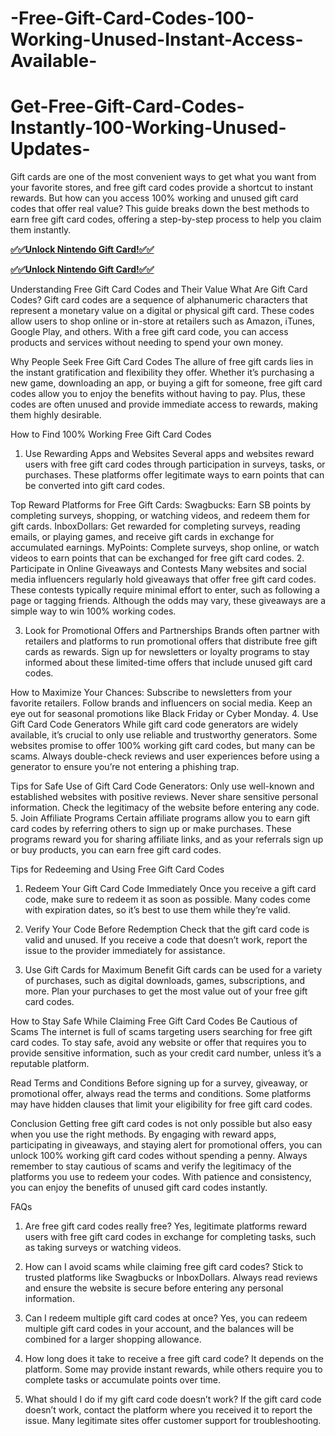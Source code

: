 # -Free-Gift-Card-Codes-100-Working-Unused-Instant-Access-Available-
# Get-Free-Gift-Card-Codes-Instantly-100-Working-Unused-Updates-
Gift cards are one of the most convenient ways to get what you want from your favorite stores, and free gift card codes provide a shortcut to instant rewards. But how can you access 100% working and unused gift card codes that offer real value? This guide breaks down the best methods to earn free gift card codes, offering a step-by-step process to help you claim them instantly.

**[✅✅Unlock Nintendo Gift Card!✅✅](https://groupzone.xyz/all-gift-card/)**

**[✅✅Unlock Nintendo Gift Card!✅✅](https://groupzone.xyz/all-gift-card/)**

Understanding Free Gift Card Codes and Their Value
What Are Gift Card Codes?
Gift card codes are a sequence of alphanumeric characters that represent a monetary value on a digital or physical gift card. These codes allow users to shop online or in-store at retailers such as Amazon, iTunes, Google Play, and others. With a free gift card code, you can access products and services without needing to spend your own money.

Why People Seek Free Gift Card Codes
The allure of free gift cards lies in the instant gratification and flexibility they offer. Whether it’s purchasing a new game, downloading an app, or buying a gift for someone, free gift card codes allow you to enjoy the benefits without having to pay. Plus, these codes are often unused and provide immediate access to rewards, making them highly desirable.

How to Find 100% Working Free Gift Card Codes
1. Use Rewarding Apps and Websites
Several apps and websites reward users with free gift card codes through participation in surveys, tasks, or purchases. These platforms offer legitimate ways to earn points that can be converted into gift card codes.

Top Reward Platforms for Free Gift Cards:
Swagbucks: Earn SB points by completing surveys, shopping, or watching videos, and redeem them for gift cards.
InboxDollars: Get rewarded for completing surveys, reading emails, or playing games, and receive gift cards in exchange for accumulated earnings.
MyPoints: Complete surveys, shop online, or watch videos to earn points that can be exchanged for free gift card codes.
2. Participate in Online Giveaways and Contests
Many websites and social media influencers regularly hold giveaways that offer free gift card codes. These contests typically require minimal effort to enter, such as following a page or tagging friends. Although the odds may vary, these giveaways are a simple way to win 100% working codes.

3. Look for Promotional Offers and Partnerships
Brands often partner with retailers and platforms to run promotional offers that distribute free gift cards as rewards. Sign up for newsletters or loyalty programs to stay informed about these limited-time offers that include unused gift card codes.

How to Maximize Your Chances:
Subscribe to newsletters from your favorite retailers.
Follow brands and influencers on social media.
Keep an eye out for seasonal promotions like Black Friday or Cyber Monday.
4. Use Gift Card Code Generators
While gift card code generators are widely available, it’s crucial to only use reliable and trustworthy generators. Some websites promise to offer 100% working gift card codes, but many can be scams. Always double-check reviews and user experiences before using a generator to ensure you’re not entering a phishing trap.

Tips for Safe Use of Gift Card Code Generators:
Only use well-known and established websites with positive reviews.
Never share sensitive personal information.
Check the legitimacy of the website before entering any code.
5. Join Affiliate Programs
Certain affiliate programs allow you to earn gift card codes by referring others to sign up or make purchases. These programs reward you for sharing affiliate links, and as your referrals sign up or buy products, you can earn free gift card codes.

Tips for Redeeming and Using Free Gift Card Codes
1. Redeem Your Gift Card Code Immediately
Once you receive a gift card code, make sure to redeem it as soon as possible. Many codes come with expiration dates, so it’s best to use them while they’re valid.

2. Verify Your Code Before Redemption
Check that the gift card code is valid and unused. If you receive a code that doesn’t work, report the issue to the provider immediately for assistance.

3. Use Gift Cards for Maximum Benefit
Gift cards can be used for a variety of purchases, such as digital downloads, games, subscriptions, and more. Plan your purchases to get the most value out of your free gift card codes.

How to Stay Safe While Claiming Free Gift Card Codes
Be Cautious of Scams
The internet is full of scams targeting users searching for free gift card codes. To stay safe, avoid any website or offer that requires you to provide sensitive information, such as your credit card number, unless it’s a reputable platform.

Read Terms and Conditions
Before signing up for a survey, giveaway, or promotional offer, always read the terms and conditions. Some platforms may have hidden clauses that limit your eligibility for free gift card codes.

Conclusion
Getting free gift card codes is not only possible but also easy when you use the right methods. By engaging with reward apps, participating in giveaways, and staying alert for promotional offers, you can unlock 100% working gift card codes without spending a penny. Always remember to stay cautious of scams and verify the legitimacy of the platforms you use to redeem your codes. With patience and consistency, you can enjoy the benefits of unused gift card codes instantly.

FAQs
1. Are free gift card codes really free?
Yes, legitimate platforms reward users with free gift card codes in exchange for completing tasks, such as taking surveys or watching videos.

2. How can I avoid scams while claiming free gift card codes?
Stick to trusted platforms like Swagbucks or InboxDollars. Always read reviews and ensure the website is secure before entering any personal information.

3. Can I redeem multiple gift card codes at once?
Yes, you can redeem multiple gift card codes in your account, and the balances will be combined for a larger shopping allowance.

4. How long does it take to receive a free gift card code?
It depends on the platform. Some may provide instant rewards, while others require you to complete tasks or accumulate points over time.

5. What should I do if my gift card code doesn’t work?
If the gift card code doesn’t work, contact the platform where you received it to report the issue. Many legitimate sites offer customer support for troubleshooting.








